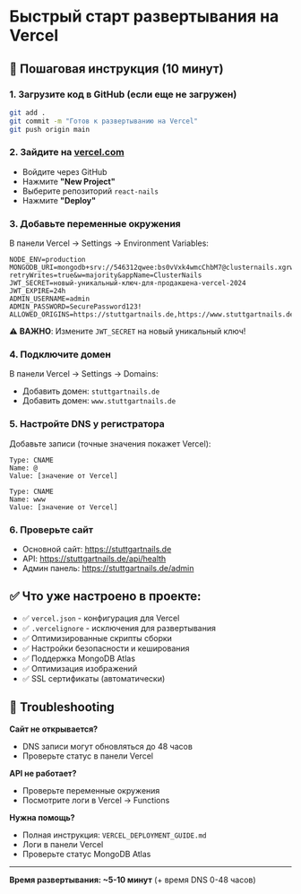 # Быстрый старт развертывания на Vercel

## 🚀 Пошаговая инструкция (10 минут)

### 1. Загрузите код в GitHub (если еще не загружен)
```bash
git add .
git commit -m "Готов к развертыванию на Vercel"
git push origin main
```

### 2. Зайдите на [vercel.com](https://vercel.com)
- Войдите через GitHub
- Нажмите **"New Project"**
- Выберите репозиторий `react-nails`
- Нажмите **"Deploy"**

### 3. Добавьте переменные окружения
В панели Vercel → Settings → Environment Variables:

```
NODE_ENV=production
MONGODB_URI=mongodb+srv://546312qwee:bs0vVxk4wmcChbM7@clusternails.xgrwbdc.mongodb.net/nailart_studio?retryWrites=true&w=majority&appName=ClusterNails
JWT_SECRET=новый-уникальный-ключ-для-продакшена-vercel-2024
JWT_EXPIRE=24h
ADMIN_USERNAME=admin
ADMIN_PASSWORD=SecurePassword123!
ALLOWED_ORIGINS=https://stuttgartnails.de,https://www.stuttgartnails.de
```

⚠️ **ВАЖНО**: Измените `JWT_SECRET` на новый уникальный ключ!

### 4. Подключите домен
В панели Vercel → Settings → Domains:
- Добавить домен: `stuttgartnails.de`
- Добавить домен: `www.stuttgartnails.de`

### 5. Настройте DNS у регистратора
Добавьте записи (точные значения покажет Vercel):
```
Type: CNAME
Name: @
Value: [значение от Vercel]

Type: CNAME
Name: www
Value: [значение от Vercel]
```

### 6. Проверьте сайт
- Основной сайт: https://stuttgartnails.de
- API: https://stuttgartnails.de/api/health
- Админ панель: https://stuttgartnails.de/admin

## ✅ Что уже настроено в проекте:

- ✅ `vercel.json` - конфигурация для Vercel
- ✅ `.vercelignore` - исключения для развертывания
- ✅ Оптимизированные скрипты сборки
- ✅ Настройки безопасности и кеширования
- ✅ Поддержка MongoDB Atlas
- ✅ Оптимизация изображений
- ✅ SSL сертификаты (автоматически)

## 🔧 Troubleshooting

**Сайт не открывается?**
- DNS записи могут обновляться до 48 часов
- Проверьте статус в панели Vercel

**API не работает?**
- Проверьте переменные окружения
- Посмотрите логи в Vercel → Functions

**Нужна помощь?**
- Полная инструкция: `VERCEL_DEPLOYMENT_GUIDE.md`
- Логи в панели Vercel
- Проверьте статус MongoDB Atlas

---
**Время развертывания: ~5-10 минут** (+ время DNS 0-48 часов) 